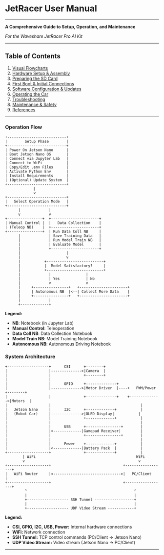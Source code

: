 # JetRacer User Manual

---

**A Comprehensive Guide to Setup, Operation, and Maintenance**

*For the Waveshare JetRacer Pro AI Kit*

---

## Table of Contents
1. [Visual Flowcharts](#visual-flowcharts)
2. [Hardware Setup & Assembly](#1-hardware-setup--assembly)
3. [Preparing the SD Card](#2-preparing-the-sd-card)
4. [First Boot & Initial Connections](#3-first-boot--initial-connections)
5. [Software Configuration & Updates](#4-software-configuration--updates)
6. [Operating the Car](#5-operating-the-car)
7. [Troubleshooting](#6-troubleshooting)
8. [Maintenance & Safety](#7-maintenance--safety)
9. [References](#references)

---

### Operation Flow

```
+---------------------------+
|        Setup Phase        |
+---------------------------+
| Power On Jetson Nano      |
| Boot Jetson Nano OS       |
| Connect via Jupyter Lab   |
| Connect to WiFi           |
| Copy/Edit .env Files      |
| Activate Python Env       |
| Install Requirements      |
| (Optional) Update System  |
+---------------------------+
             |
             v
+---------------------------+
|   Select Operation Mode   |
+---------------------------+
      |             |
      v             v
+----------------+  +----------------------+
| Manual Control |  |   Data Collection    |
| (Teleop NB)    |  +----------------------+
+----------------+  | Run Data Coll NB     |
      |             | Save Training Data   |
      |             | Run Model Train NB   |
      |             | Evaluate Model       |
      |             +----------------------+
      |                     |
      |                     v
      |           +--------------------------+
      |           |  Model Satisfactory?     |
      |           +--------------------------+
      |             |                |
      |             | Yes            | No
      |             v                v
      |     +----------------+   +----------------------+
      |     | Autonomous NB  |<--| Collect More Data    |
      |     +----------------+   +----------------------+
      |             |
      +-------------+
```

**Legend:**
- **NB**: Notebook (in Jupyter Lab)
- **Manual Control**: Teleoperation
- **Data Coll NB**: Data Collection Notebook
- **Model Train NB**: Model Training Notebook
- **Autonomous NB**: Autonomous Driving Notebook

### System Architecture

```
+-------------------+      CSI      +--------+
|                   |-------------->|Camera  |
|                   |               +--------+
|                   |
|                   |      GPIO     +--------------+
|                   |-------------->|Motor Driver  |----+   PWM/Power   +--------+
|                   |               +--------------+    +-------------->|Motors  |
|                   |                                         |
|   Jetson Nano     |      I2C      +-------------+           |
|   (Robot Car)     |-------------->|OLED Display|           |
|                   |               +-------------+           |
|                   |                                         |
|                   |      USB      +----------------+        |
|                   |<-------------|Gamepad Receiver|         |
|                   |               +----------------+        |
|                   |                                         |
|                   |      Power    +-------------+           |
|                   |<-------------|Battery Pack  |           |
+-------------------+               +-------------+           |
        | WiFi                                              WiFi
        v                                                    v
+-------------------+                                 +------------------+
|   WiFi Router     |<------------------------------->|   PC/Client      |
+-------------------+                                 +------------------+
         ^                                                 ^
         |                                                 |
         +------------------- SSH Tunnel ------------------+
         |                                                 |
         +------------------- UDP Video Stream ------------+
```

**Legend:**
- **CSI, GPIO, I2C, USB, Power:** Internal hardware connections
- **WiFi:** Network connection
- **SSH Tunnel:** TCP control commands (PC/Client → Jetson Nano)
- **UDP Video Stream:** Video stream (Jetson Nano → PC/Client)

---
